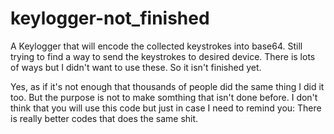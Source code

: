 # keylogger-not_finished
A Keylogger that will encode the collected keystrokes into base64. Still trying to find a way to send the keystrokes to desired device. There is lots of ways but I didn't want to use these. So it isn't finished yet.

Yes, as if it's not enough that thousands of people did the same thing I did it too. But the purpose is not to make somthing that isn't done before.
I don't think that you will use this code but just in case I need to remind you: There is really better codes that does the same shit.
